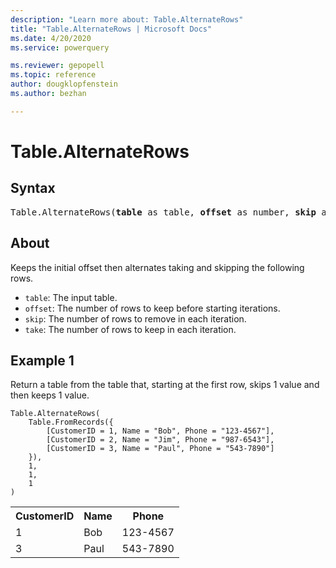 ```yaml
---
description: "Learn more about: Table.AlternateRows"
title: "Table.AlternateRows | Microsoft Docs"
ms.date: 4/20/2020
ms.service: powerquery

ms.reviewer: gepopell
ms.topic: reference
author: dougklopfenstein
ms.author: bezhan

---
```

# Table.AlternateRows

## Syntax

<pre>
Table.AlternateRows(<b>table</b> as table, <b>offset</b> as number, <b>skip</b> as number, <b>take</b> as number) as table
</pre>
  
## About  
Keeps the initial offset then alternates taking and skipping the following rows. <ul> <li><code>table</code>: The input table.</li> <li><code>offset</code>: The number of rows to keep before starting iterations.</li> <li><code>skip</code>: The number of rows to remove in each iteration.</li> <li><code>take</code>: The number of rows to keep in each iteration.</li> </ul> 

## Example 1
Return a table from the table that, starting at the first row, skips 1 value and then keeps 1 value.

```powerquery-m
Table.AlternateRows(
    Table.FromRecords({
        [CustomerID = 1, Name = "Bob", Phone = "123-4567"],
        [CustomerID = 2, Name = "Jim", Phone = "987-6543"],
        [CustomerID = 3, Name = "Paul", Phone = "543-7890"]
    }),
    1,
    1,
    1
)
```

<table> <tr> <th>CustomerID</th> <th>Name</th> <th>Phone</th> </tr> <tr> <td>1</td> <td>Bob</td> <td>123-4567</td> </tr> <tr> <td>3</td> <td>Paul</td> <td>543-7890</td> </tr> </table>
